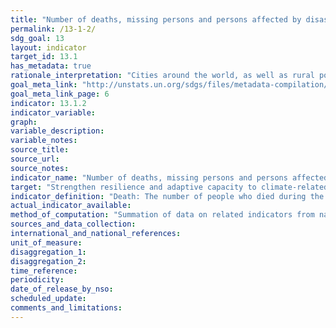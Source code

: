 ```yaml
---
title: "Number of deaths, missing persons and persons affected by disaster per 100,000 people"
permalink: /13-1-2/
sdg_goal: 13
layout: indicator
target_id: 13.1
has_metadata: true
rationale_interpretation: "Cities around the world, as well as rural populations, witness growing disaster risks. Impacts of climate change on sustainable development are observed through both slow-onset events (e.g. sea level rise, increasing temperatures, ocean acidification, glacial retreat and related impacts, salinization, land and forest degradation, loss of biodiversity and desertification) and extreme weather events. Human loss can be measured by the number of deaths, missing, injured or ill, evacuated, relocated, people whose houses were damaged/destroyed and people who received food relief aid as a direct result of the hazardous events. \nCities are some of the most vulnerable areas to natural disasters. Unplanned urban development (e.g. informal settlements, overcrowding, inadequate infrastructures) exacerbates urban vulnerability to climate change impacts and hydro-meteorological and geological hazards. Over half of all coastal areas are urbanized and 21 of the world's 33 mega cities lie in coastal flood zones. SIDS and coastal regions are particularly affected by sea level rise, coastal flooding and erosion, and extreme events (e.g. tsunamis and storm surges) due to undermining natural protective barriers, low levels of development combined with rapid population growth in low lying coastal areas and inadequate capacity to adapt. Poor urban populations must often resort to unsustainable coping strategies and mechanisms. \nLarge numbers of people remain perilously close to falling into poverty, experiencing shocks that they are unable to cope with. For the poor, a shock of even a relatively short duration can have long term consequences. Several dimensions of poverty are closely related to environment, which is often affected by natural disasters. The poverty reduction agenda could include well-designed social protection scheme to help protecting the poor against sudden shocks and the development of capacities to better predict and prepare for such shocks. Better management of natural resources can themselves strengthen the resilience of the poor, by both reducing the likelihood of natural hazardous events and offering resources to help cope with them. \nBiodiversity provides ecosystem resilience and contributes to the ability to respond to unpredictable global changes and natural disasters. Healthy ecosystems act as buffers against natural hazards, providing valuable yet underutilized approaches for climate change adaptation, enhancing natural resilience and reducing the vulnerability of people, for example to floods and the effects of land degradation. These ecosystem services improve the sustainability and economic efficiency of built infrastructure, and are critical for sustainable and resilient urban areas. \nThis indicator will track human-related loss. The disaster loss data (particularly mortality) are significantly influenced by large-scale catastrophic event, which represent important outliers. UNISDR recommends countries to report the data by event, so complementary analysis can be done by both including and excluding such catastrophic events. \nThe indicator will build bridge between SDGs and the Sendai Framework for Disaster Risk Reduction because the reduction of human related loss is included in the Sendai Framework global targets and will also be monitored under the Sendai Framework Monitoring Mechanism. (mainly based on TST Issue Brief 2, 5, 20 and 23-26)"
goal_meta_link: "http://unstats.un.org/sdgs/files/metadata-compilation/Metadata-Goal-13.pdf"
goal_meta_link_page: 6
indicator: 13.1.2
indicator_variable: 
graph: 
variable_description: 
variable_notes: 
source_title: 
source_url: 
source_notes: 
indicator_name: "Number of deaths, missing persons and persons affected by disaster per 100,000 people"
target: "Strengthen resilience and adaptive capacity to climate-related hazards and natural disasters in all countries."
indicator_definition: "Death: The number of people who died during the disaster, or directly after, as a direct result of the hazardous event \nMissing: The number of people whose whereabouts is unknown since the hazardous event. It includes people who are presumed dead although there is no physical evidence. The data on number of deaths and number of missing are mutually exclusive. \nAffected people: People who are affected by a hazardous event. \nComment: People can be affected directly or indirectly. Affected people may experience short-term or long-term consequences to their lives, livelihoods or health and in the economic, physical, social, cultural and environmental assets. \nDirectly affected: People who have suffered injury, illness or other health effects; who were evacuated, displaced, relocated; or have suffered direct damage to their livelihoods, economic, physical, social, cultural and environmental assets. \nIndirectly affected: People who have suffered consequences, other than or in addition to direct effects, over time due to disruption or changes in economy, critical infrastructures, basic services, commerce, work or social, health and physiological consequences. \nIn this indicator, given the difficulties in assessing the full range of all affected (directly and indirectly), UNISDR proposes the use of an indicator that would estimate \"directly affected\" as a proxy for the number of affected. This indicator, while not perfect, comes from data widely available and could be used consistently across countries and over time to measure the achievement of the Target B. \nFrom the perspective of data availability and measurability, it is proposed to build a composite indicator which consists of \"directly affected\", or those who are \n\tInjured or ill, \n\tEvacuated, \n\tRelocated \nand to measure the number who suffered direct damage to their livelihoods or assets, \n\tPeople whose houses were damaged or destroyed \n\tPeople who received food relief aid. \nInjured or ill: The number of people suffering from physical injuries, trauma or cases of disease requiring immediate medical assistance as a direct result of a hazardous event. \nEvacuated: The number of people who temporarily moved from where they were (including their place of residence, work places, schools and hospitals) to safer locations in order to ensure their safety. \nRelocated: The number of people who moved permanently from their homes to new sites due to hazardous event. Note: This definition excludes preventive relocation before the event. \nPeople whose houses were damaged or destroyed due to hazardous events: The estimated number of inhabitants previously living in the houses (housing units) damaged or destroyed. All the inhabitants of these houses (housing units) are assumed to be affected being in their dwelling or by direct consequence of the destruction/damage to their housings (housing units). An average number of inhabitants per house (housing unit) in the country can be used to estimate the value. \nHouses destroyed: Houses (housing units) levelled, buried, collapsed, washed away or damaged to the extent that they are no longer habitable. \nHouses damaged: Houses (housing units) with minor damage, not structural or architectural, which may continue to be habitable, although they may require some repair or cleaning. \nPeople who received food relief aid: The number of persons who received food /nutrition, by government or as humanitarian aid, during or in the aftermath of a hazardous event. \nHazardous event: The occurrence of a natural or human-induced phenomenon in a particular place during a particular period of time due to the existence of a hazard. \nHazard: A potentially damaging physical event, phenomenon or human activity that may cause the loss of life or injury, property damage, social and economic disruption or environmental degradation. \nUNISDR recommends setting NO threshold for recording hazardous event in order to monitor all hazardous events. Small-scale but frequent hazardous events that are not registered in international disaster loss databases account for an important share of damages and losses when they are combined, and often go unnoticed by the national and international community. These events, when accumulated, are often a source of poverty in developing countries but can be effectively addressed by well-designed policies. The scope of the Sendai Framework for Disaster Risk Reduction 2015-2030 is \"the risk of small-scale and large-scale, frequent and infrequent, sudden and slow-onset disasters, caused by natural or man-made hazards as well as relate environmental, technological and biological hazards and risks\". \nRegarding the inclusion of biological and environmental hazards in natural hazards category and whether and how to integrate man-made hazards, UNISDR will discuss the issue with WHO and other organizations (for example, WHO would be in a better position in terms of data, knowledge and relationship with Member States and other stakeholders to monitor biological events including epidemics. However, we generally do not expect biological disasters will cause physical damages to facilities. ). \n\tNote: Terminology will be discussed and finalized in the Open-ended Intergovernmental Working Group for Sendai Framework for Disaster Risk Reductio"
actual_indicator_available: 
method_of_computation: "Summation of data on related indicators from national disaster loss databases. Make the sum a relative figure by using global population data (World Bank or UN Statistics information). Relativity is important because population growth (expected to be 9 billion in 2050) may translate into increased hazard exposure of population. \nThe Expert Group recommends not using the indicators related with the people whose houses were damaged/destroyed in the computation. UNISDR and IRDR groups recommend using them as they can be estimated from widely available and verifiable data and reflect vulnerability and livelihood issues. Data on housing damage and destroyed is essential for economic loss, so using these indicators would not impose additional data collection burden. \nDouble-counting: From practical perspective, double counting of affected people is unavoidable (for example, injured and relocated) in many countries. Minimum double counting is summing \"number of injured\" and Number of people whose housings were damaged or destroyed. Relocated is sub-set of number of people whose housings were destroyed. \nThe data can be disaggregated by hazard type. When applied to proposed target 13.1 and 15.3, hydrological, meteorological and climatological and indirectly biological disasters are monitored."
sources_and_data_collection: 
international_and_national_references: 
unit_of_measure: 
disaggregation_1: 
disaggregation_2: 
time_reference: 
periodicity: 
date_of_release_by_nso: 
scheduled_update: 
comments_and_limitations: 
---
```


